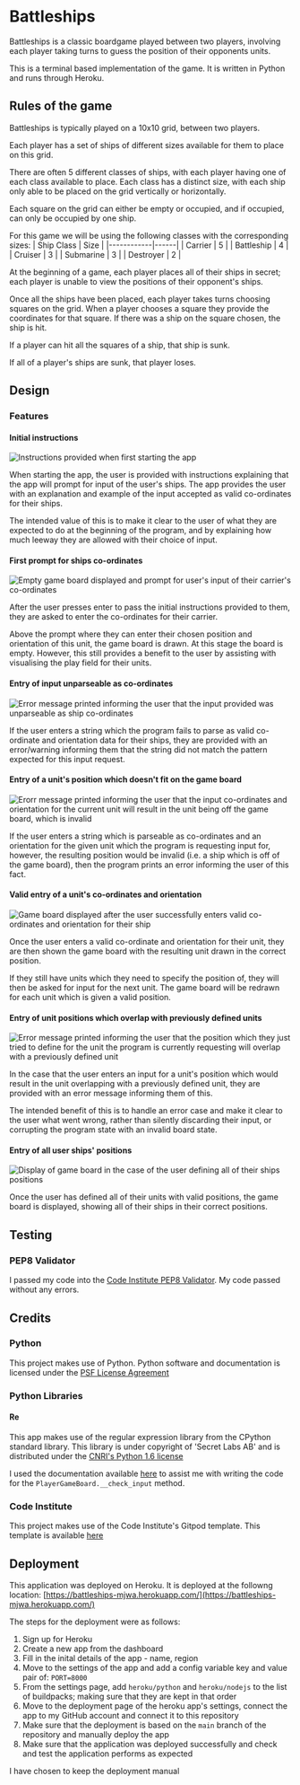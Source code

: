 # Battleships

Battleships is a classic boardgame played between two players,
involving each player taking turns to guess the position
of their opponents units.

This is a terminal based implementation of the game.
It is written in Python and runs through Heroku.

## Rules of the game

Battleships is typically played on a 10x10 grid, between two players.

Each player has a set of ships of different sizes available for them to place on this grid.

There are often 5 different classes of ships, with each player having one of each class available to place.
Each class has a distinct size, with each ship only able to be placed on the grid vertically or horizontally.

Each square on the grid can either be empty or occupied, and if occupied, can only be occupied by one ship.

For this game we will be using the following classes with the corresponding sizes:
| Ship Class | Size |
|------------|------|
| Carrier    |   5  |
| Battleship |   4  |
| Cruiser    |   3  |
| Submarine  |   3  |
| Destroyer  |   2  |

At the beginning of a game, each player places all of their ships in secret; each player is unable to view the positions of their opponent's ships.

Once all the ships have been placed, each player takes turns choosing squares on the grid.
When a player chooses a square they provide the coordinates for that square.
If there was a ship on the square chosen, the ship is hit.

If a player can hit all the squares of a ship, that ship is sunk.

If all of a player's ships are sunk, that player loses.

## Design

### Features

#### Initial instructions

![Instructions provided when first starting the app](./assets/screenshots/start_of_app.png)

When starting the app, the user is provided with instructions explaining that the app will prompt for input of the user's ships.
The app provides the user with an explanation and example of the input accepted as valid co-ordinates for their ships.

The intended value of this is to make it clear to the user of what they are expected to do at the beginning of the program, and by explaining how much leeway they are allowed with their choice of input.

#### First prompt for ships co-ordinates

![Empty game board displayed and prompt for user's input of their carrier's co-ordinates](./assets/screenshots/prompt_for_carrier_co-ordinates.png)

After the user presses enter to pass the initial instructions provided to them, they are asked to enter the co-ordinates for their carrier.

Above the prompt where they can enter their chosen position and orientation of this unit, the game board is drawn.
At this stage the board is empty. However, this still provides a benefit to the user by assisting with visualising the play field for their units.

#### Entry of input unparseable as co-ordinates

![Error message printed informing the user that the input provided was unparseable as ship co-ordinates](./assets/screenshots/unparseable_co-ordinates.png)

If the user enters a string which the program fails to parse as valid co-ordinate and orientation data for their ships, they are provided with an error/warning informing them that the string did not match the pattern expected for this input request.

#### Entry of a unit's position which doesn't fit on the game board

![Erorr message printed informing the user that the input co-ordinates and orientation for the current unit will result in the unit being off the game board, which is invalid](./assets/screenshots/error_on_co-ordinates_which_don't_fit.png)

If the user enters a string which is parseable as co-ordinates and an orientation for the given unit which the program is requesting input for, however, the resulting position would be invalid (i.e. a ship which is off of the game board), then the program prints an error informing the user of this fact.

#### Valid entry of a unit's co-ordinates and orientation

![Game board displayed after the user successfully enters valid co-ordinates and orientation for their ship](./assets/screenshots/successfully_entered_co-ordinates_for_the_carrier.png)

Once the user enters a valid co-ordinate and orientation for their unit, they are then shown the game board with the resulting unit drawn in the correct position.

If they still have units which they need to specify the position of, they will then be asked for input for the next unit. The game board will be redrawn for each unit which is given a valid position.

#### Entry of unit positions which overlap with previously defined units

![Error message printed informing the user that the position which they just tried to define for the unit the program is currently requesting will overlap with a previously defined unit](./assets/screenshots/error_on_entry_of_overlapping_co-ordinates.png)

In the case that the user enters an input for a unit's position which would result in the unit overlapping with a previously defined unit, they are provided with an error message informing them of this.

The intended benefit of this is to handle an error case and make it clear to the user what went wrong, rather than silently discarding their input, or corrupting the program state with an invalid board state.

#### Entry of all user ships' positions

![Display of game board in the case of the user defining all of their ships positions](./assets/screenshots/entry_of_all_ships_co-ordinates.png)

Once the user has defined all of their units with valid positions, the game board is displayed, showing all of their ships in their correct positions.

## Testing

### PEP8 Validator

I passed my code into the [Code Institute PEP8 Validator](https://pep8ci.herokuapp.com/).
My code passed without any errors.

## Credits

### Python

This project makes use of Python.
Python software and documentation is licensed under the [PSF License Agreement](https://docs.python.org/3/license.html#psf-license)

### Python Libraries

#### Re

This app makes use of the regular expression library from the CPython standard library.
This library is under copyright of 'Secret Labs AB' and is distributed under the [CNRI's Python 1.6 license](https://docs.python.org/3/license.html#cnri-license-agreement-for-python-1-6-1)

I used the documentation available [here](https://docs.python.org/3/library/re.html#module-re) to assist me with writing the code for the `PlayerGameBoard.__check_input` method.

### Code Institute

This project makes use of the Code Institute's Gitpod template.
This template is available [here](https://github.com/Code-Institute-Org/python-essentials-template)

## Deployment

This application was deployed on Heroku.
It is deployed at the followng location:
[https://battleships-mjwa.herokuapp.com/](https://battleships-mjwa.herokuapp.com/)

The steps for the deployment were as follows:
1. Sign up for Heroku
2. Create a new app from the dashboard
3. Fill in the inital details of the app - name, region
4. Move to the settings of the app and add a config variable key and value pair of: `PORT=8000`
5. From the settings page, add `heroku/python` and `heroku/nodejs` to the list of buildpacks; making sure that they are kept in that order
6. Move to the deployment page of the heroku app's settings, connect the app to my GitHub account and connect it to this repository
7. Make sure that the deployment is based on the `main` branch of the repository and manually deploy the app
8. Make sure that the application was deployed successfully and check and test the application performs as expected

I have chosen to keep the deployment manual
